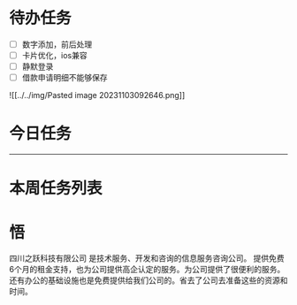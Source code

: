 # 待办任务
- [ ] 数字添加，前后处理
- [ ] 卡片优化，ios兼容
- [ ] 静默登录
- [ ] 借款申请明细不能够保存

![[../../img/Pasted image 20231103092646.png]]
# 今日任务







------
# 本周任务列表









# 悟
四川之跃科技有限公司 是技术服务、开发和咨询的信息服务咨询公司。
提供免费6个月的租金支持，也为公司提供高企认定的服务。为公司提供了很便利的服务。还有办公的基础设施也是免费提供给我们公司的。省去了公司去准备这些的资源和时间。 
